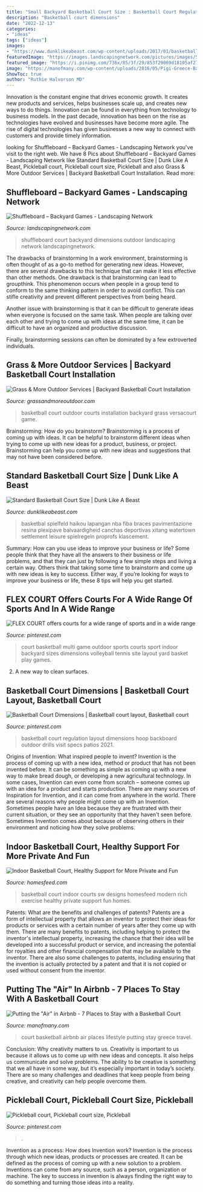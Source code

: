 ```yaml
---
title: "Small Backyard Basketball Court Size : Basketball Court Regulation Layout Dimensions Hoop Backboard Outdoor Drills Visit Specs Patios 2021"
description: "Basketball court dimensions"
date: "2022-12-13"
categories:
- "ideas"
tags: ["ideas"]
images:
- "https://www.dunklikeabeast.com/wp-content/uploads/2017/01/basketball-court-sizes-featured-image.jpg"
featuredImage: "https://images.landscapingnetwork.com/pictures/images/500x500Max/site_8/landscaping-network_880.jpg"
featured_image: "https://i.pinimg.com/736x/85/3f/29/853f29069d18105af27382cee5a4a939.jpg"
image: "https://manofmany.com/wp-content/uploads/2016/05/Pigi-Greece-Basketball-Court.jpg"
ShowToc: true
author: "Ruthie Halvorson MD"
---
```



Innovation is the constant engine that drives economic growth. It creates new products and services, helps businesses scale up, and creates new ways to do things. Innovation can be found in everything from technology to business models. In the past decade, innovation has been on the rise as technologies have evolved and businesses have become more agile. The rise of digital technologies has given businesses a new way to connect with customers and provide timely information.

	

		
looking for Shuffleboard – Backyard Games - Landscaping Network you've visit to the right web. We have 8 Pics about Shuffleboard – Backyard Games - Landscaping Network like Standard Basketball Court Size | Dunk Like A Beast, Pickleball court, Pickleball court size, Pickleball and also Grass &amp; More Outdoor Services | Backyard Basketball Court Installation. Read more:
		
    
## Shuffleboard – Backyard Games - Landscaping Network

<img loading=lazy src="https://images.landscapingnetwork.com/pictures/images/500x500Max/site_8/landscaping-network_880.jpg" onerror="this.onerror=null;this.src='https://tse1.mm.bing.net/th?id=OIP._SsDFn17UZCx754sPOEB8gHaLG&amp;pid=15.1';" alt="Shuffleboard – Backyard Games - Landscaping Network">

_Source: landscapingnetwork.com_

>shuffleboard court backyard dimensions outdoor landscaping network landscapingnetwork. 

	

The drawbacks of brainstorming
In a work environment, brainstorming is often thought of as a go-to method for generating new ideas. However, there are several drawbacks to this technique that can make it less effective than other methods.
One drawback is that brainstorming can lead to groupthink. This phenomenon occurs when people in a group tend to conform to the same thinking pattern in order to avoid conflict. This can stifle creativity and prevent different perspectives from being heard.

Another issue with brainstorming is that it can be difficult to generate ideas when everyone is focused on the same task. When people are talking over each other and trying to come up with ideas at the same time, it can be difficult to have an organized and productive discussion.

Finally, brainstorming sessions can often be dominated by a few extroverted individuals.

    
## Grass &amp; More Outdoor Services | Backyard Basketball Court Installation

<img loading=lazy src="http://www.grassandmoreoutdoor.com/cmss_files/photogallery/structure/Basketball_Court_Photo_Gallery/image52879.jpg" onerror="this.onerror=null;this.src='https://tse4.mm.bing.net/th?id=OIP.0yC5HKSdNmr_zNNs14lUEgHaFj&amp;pid=15.1';" alt="Grass &amp; More Outdoor Services | Backyard Basketball Court Installation">

_Source: grassandmoreoutdoor.com_

>basketball court outdoor courts installation backyard grass versacourt game. 

	

Brainstorming: How do you brainstorm?
Brainstorming is a process of coming up with ideas. It can be helpful to brainstorm different ideas when trying to come up with new ideas for a product, business, or project. Brainstorming can help you come up with new ideas and suggestions that may not have been considered before.

    
## Standard Basketball Court Size | Dunk Like A Beast

<img loading=lazy src="https://www.dunklikeabeast.com/wp-content/uploads/2017/01/basketball-court-sizes-featured-image.jpg" onerror="this.onerror=null;this.src='https://tse2.mm.bing.net/th?id=OIP.DUDn7hQfInbDhlTXVBlawgHaFj&amp;pid=15.1';" alt="Standard Basketball Court Size | Dunk Like A Beast">

_Source: dunklikeabeast.com_

>basketbal spielfeld haikou lapangan nba fiba braces pavimentazione resina plexipave balvaardigheid canchas deportivas xitang watertown settlement leisure spielregeln proprofs klascement. 

	

Summary: How can you use ideas to improve your business or life?
Some people think that they have all the answers to their business or life problems, and that they can just by following a few simple steps and living a certain way. Others think that taking some time to brainstorm and come up with new ideas is key to success. Either way, if you’re looking for ways to improve your business or life, these 8 tips will help you get started.

    
## FLEX COURT Offers Courts For A Wide Range Of Sports And In A Wide Range

<img loading=lazy src="https://i.pinimg.com/736x/e1/a5/5b/e1a55bed60e23d8e6da76afe27545129--outdoor-entertaining-back-yard.jpg" onerror="this.onerror=null;this.src='https://tse4.mm.bing.net/th?id=OIP.3TkAoSSfFHDmeBy_Ku2n8gHaF1&amp;pid=15.1';" alt="FLEX COURT offers courts for a wide range of sports and in a wide range">

_Source: pinterest.com_

>court basketball multi game outdoor sports courts sport indoor backyard sizes dimensions volleyball tennis site layout yard basket play games. 

	

2. A new way to clean surfaces.

    
## Basketball Court Dimensions | Basketball Court Layout, Basketball Court

<img loading=lazy src="https://i.pinimg.com/736x/30/eb/75/30eb754ba0c9389cb0d944430148cbee--basketball-drills-girls-basketball.jpg" onerror="this.onerror=null;this.src='https://tse1.mm.bing.net/th?id=OIP.pHVXL20HCBlckNuEEHCdrgHaEz&amp;pid=15.1';" alt="Basketball Court Dimensions | Basketball court layout, Basketball court">

_Source: pinterest.com_

>basketball court regulation layout dimensions hoop backboard outdoor drills visit specs patios 2021. 

	

Origins of Invention: What inspired people to invent?
Invention is the process of coming up with a new idea, method or product that has not been invented before. It can be something as simple as coming up with a new way to make bread dough, or developing a new agricultural technology. In some cases, Invention can even come from scratch – someone comes up with an idea for a product and starts production. There are many sources of Inspiration for Invention, and it can come from anywhere in the world.
There are several reasons why people might come up with an Invention. Sometimes people have an Idea because they are frustrated with their current situation, or they see an opportunity that they haven't seen before. Sometimes Invention comes about because of observing others in their environment and noticing how they solve problems.

    
## Indoor Basketball Court, Healthy Support For More Private And Fun

<img loading=lazy src="http://homesfeed.com/wp-content/uploads/2018/02/smaller-modern-basketball-court-design-beside-the-stairs-light-wood-floors-grey-wall-panels.jpg" onerror="this.onerror=null;this.src='https://tse2.mm.bing.net/th?id=OIP.SFpbxx_zyYdMWsAaGO-EsAHaE7&amp;pid=15.1';" alt="Indoor Basketball Court, Healthy Support for More Private and Fun">

_Source: homesfeed.com_

>basketball court indoor courts sw designs homesfeed modern rich exercise healthy private support fun homes. 

	

Patents: What are the benefits and challenges of patents?
Patents are a form of intellectual property that allows an inventor to protect their ideas for products or services with a certain number of years after they come up with them. There are many benefits to patents, including helping to protect the inventor's intellectual property, increasing the chance that their idea will be developed into a successful product or service, and increasing the potential for royalties and other financial compensation that may be available to the inventor. There are also some challenges to patents, including ensuring that the invention is actually protected by a patent and that it is not copied or used without consent from the inventor.

    
## Putting The &quot;Air&quot; In Airbnb - 7 Places To Stay With A Basketball Court

<img loading=lazy src="https://manofmany.com/wp-content/uploads/2016/05/Pigi-Greece-Basketball-Court.jpg" onerror="this.onerror=null;this.src='https://tse2.mm.bing.net/th?id=OIP.HIx8JqOLQjlcdVFa2uB1OwHaE7&amp;pid=15.1';" alt="Putting the &quot;Air&quot; in Airbnb - 7 Places to Stay with a Basketball Court">

_Source: manofmany.com_

>court basketball airbnb air places lifestyle putting stay greece travel. 

	

Conclusion: Why creativity matters to us.
Creativity is important to us because it allows us to come up with new ideas and concepts. It also helps us communicate and solve problems. The ability to be creative is something that we all have in some way, but it’s especially important in today’s society. There are so many challenges and deadlines that keep people from being creative, and creativity can help people overcome them.

    
## Pickleball Court, Pickleball Court Size, Pickleball

<img loading=lazy src="https://i.pinimg.com/736x/85/3f/29/853f29069d18105af27382cee5a4a939.jpg" onerror="this.onerror=null;this.src='https://tse4.mm.bing.net/th?id=OIP.qQuMa8tEXjx5A5pfipm46AHaEO&amp;pid=15.1';" alt="Pickleball court, Pickleball court size, Pickleball">

_Source: pinterest.com_

>. 

	

Invention as a process: How does Invention work?
Invention is the process through which new ideas, products or processes are created. It can be defined as the process of coming up with a new solution to a problem. Inventions can come from any source, such as a person, organization or machine. The key to success in invention is always finding the right way to do something and turning those ideas into a reality.

